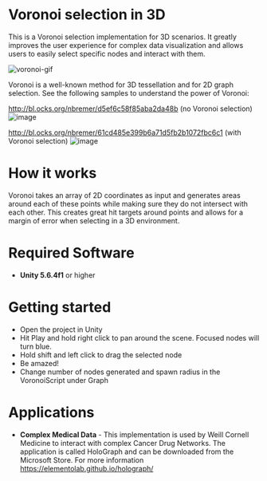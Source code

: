 # Voronoi selection in 3D

This is a Voronoi selection implementation for 3D scenarios. It greatly improves the user experience for complex data visualization and allows users to easily select specific nodes and interact with them. 

![voronoi-gif](https://user-images.githubusercontent.com/10086264/32808600-9ce5663a-c961-11e7-84dd-63f074613379.gif)

Voronoi is a well-known method for 3D tessellation and for 2D graph selection. See the following samples to understand the power of Voronoi:

http://bl.ocks.org/nbremer/d5ef6c58f85aba2da48b (no Voronoi selection)
![image](https://user-images.githubusercontent.com/10086264/32611020-725bdb16-c532-11e7-900e-0486de44b2f5.png)

http://bl.ocks.org/nbremer/61cd485e399b6a71d5fb2b1072fbc6c1 (with Voronoi selection)
![image](https://user-images.githubusercontent.com/10086264/32611029-781f0ad2-c532-11e7-8d80-0dc9586d9d76.png)


# How it works

Voronoi takes an array of 2D coordinates as input and generates areas around each of these points while making sure they do not intersect with each other. This creates great hit targets around points and allows for a margin of error when selecting in a 3D environment. 

# Required Software

  - **Unity 5.6.4f1** or higher


# Getting started
  - Open the project in Unity 
  - Hit Play and hold right click to pan around the scene. Focused nodes will turn blue.
  - Hold shift and left click to drag the selected node
  - Be amazed! 
  - Change number of nodes generated and spawn radius in the VoronoiScript under Graph 

# Applications
  - **Complex Medical Data** - This implementation is used by Weill Cornell Medicine to interact with complex Cancer Drug Networks. The application is called HoloGraph and can be downloaded from the Microsoft Store. For more information https://elementolab.github.io/holograph/ 
